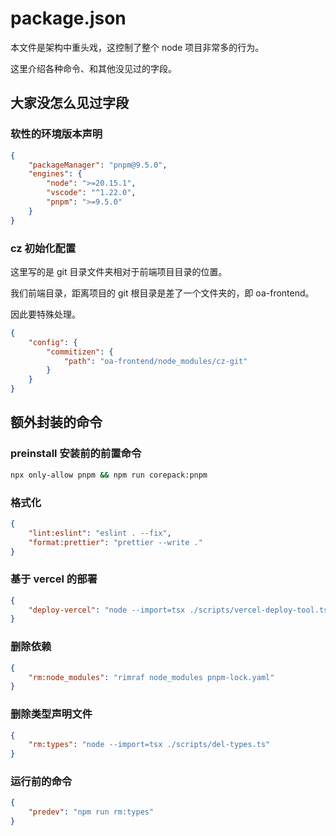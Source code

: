 # package.json

本文件是架构中重头戏，这控制了整个 node 项目非常多的行为。

这里介绍各种命令、和其他没见过的字段。

## 大家没怎么见过字段

### 软性的环境版本声明

```json
{
	"packageManager": "pnpm@9.5.0",
	"engines": {
		"node": ">=20.15.1",
		"vscode": "^1.22.0",
		"pnpm": ">=9.5.0"
	}
}
```

### cz 初始化配置

这里写的是 git 目录文件夹相对于前端项目目录的位置。

我们前端目录，距离项目的 git 根目录是差了一个文件夹的，即 oa-frontend。

因此要特殊处理。

```json
{
	"config": {
		"commitizen": {
			"path": "oa-frontend/node_modules/cz-git"
		}
	}
}
```

## 额外封装的命令

### preinstall 安装前的前置命令

```bash
npx only-allow pnpm && npm run corepack:pnpm
```

### 格式化

```json
{
	"lint:eslint": "eslint . --fix",
	"format:prettier": "prettier --write ."
}
```

### 基于 vercel 的部署

```json
{
	"deploy-vercel": "node --import=tsx ./scripts/vercel-deploy-tool.ts"
}
```

### 删除依赖

```json
{
	"rm:node_modules": "rimraf node_modules pnpm-lock.yaml"
}
```

### 删除类型声明文件

```json
{
	"rm:types": "node --import=tsx ./scripts/del-types.ts"
}
```

### 运行前的命令

```json
{
	"predev": "npm run rm:types"
}
```
